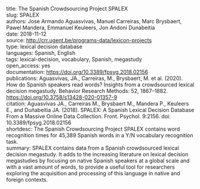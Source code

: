 title: The Spanish Crowdsourcing Project SPALEX  
slug: SPALEX  
authors: Jose Armando Aguasvivas, Manuel Carreiras, Marc Brysbaert, Pawel Mandera, Emmanuel Keuleers, Jon Andoni Dunabeitia  
date: 2018-11-12  
source: http://crr.ugent.be/programs-data/lexicon-projects  
type: lexical decision database  
languages: Spanish, English  
tags: lexical-decision, vocabulary, Spanish, megastudy  
open_access: yes  
documentation: https://doi.org/10.3389/fpsyg.2018.02156  
publications: Aguasvivas, JA., Carreiras, M., Brysbaert, M. et al. (2020). How do Spanish speakers read words? Insights from a crowdsourced lexical decision megastudy. Behavior Research Methods: 52, 1867–1882. https://doi.org/10.3758/s13428-020-01357-9  
citation: Aguasvivas JA., Carreiras M., Brysbaert M., Mandera P., Keuleers E., and Duñabeitia JA. (2018). SPALEX: A Spanish Lexical Decision Database From a Massive Online Data Collection. Front. Psychol. 9:2156. doi: 10.3389/fpsyg.2018.02156  
shortdesc: The Spanish Crowdsourcing Project SPALEX contains word recognition times for 45,389 Spanish words in a Y/N vocabulary recognition task.  
summary: SPALEX contains data from a Spanish crowdsourced lexical decision megastudy. It adds to the increasing literature on lexical decision megastudies by focusing on native Spanish speakers at a global scale and with a vast amount of words, to provide a useful tool for researchers exploring the acquisition and processing of this language in native and foreign contexts.  
